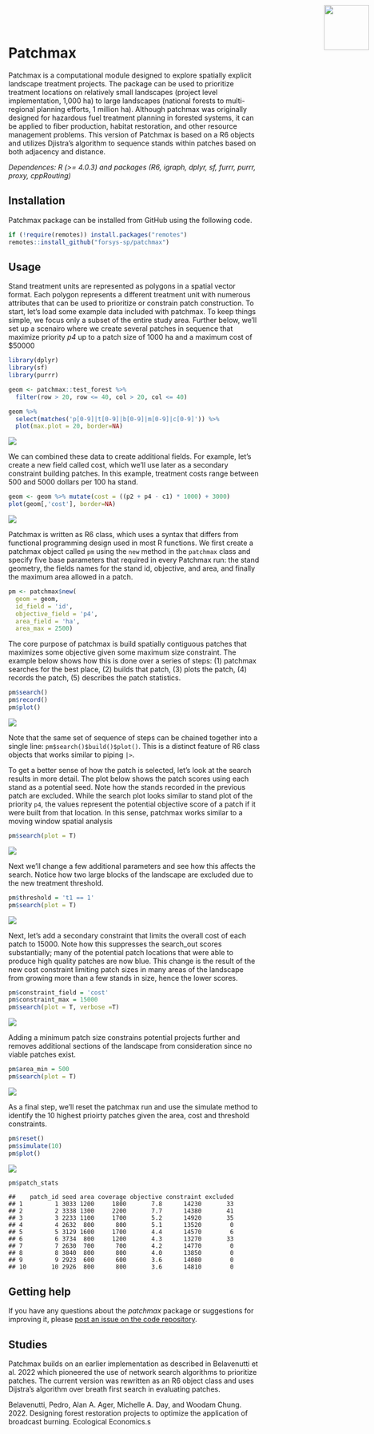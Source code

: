 Patchmax
================

<!--- README.md is generated from README.Rmd. Please edit that file -->

<img src="man/figures/forsys_icon.png" align="right" style="height:90px!important; position:absolute; top:10px; right:10px" />

Patchmax is a computational module designed to explore spatially
explicit landscape treatment projects. The package can be used to
prioritize treatment locations on relatively small landscapes (project
level implementation, 1,000 ha) to large landscapes (national forests to
multi-regional planning efforts, 1 million ha). Although patchmax was
originally designed for hazardous fuel treatment planning in forested
systems, it can be applied to fiber production, habitat restoration, and
other resource management problems. This version of Patchmax is based on
a R6 objects and utilizes Djistra’s algorithm to sequence stands within
patches based on both adjacency and distance.

*Dependences: R (\>= 4.0.3) and packages (R6, igraph, dplyr, sf, furrr,
purrr, proxy, cppRouting)*

## Installation

Patchmax package can be installed from GitHub using the following code.

``` r
if (!require(remotes)) install.packages("remotes")
remotes::install_github("forsys-sp/patchmax")
```

## Usage

Stand treatment units are represented as polygons in a spatial vector
format. Each polygon represents a different treatment unit with numerous
attributes that can be used to prioritize or constrain patch
construction. To start, let’s load some example data included with
patchmax. To keep things simple, we focus only a subset of the entire
study area. Further below, we’ll set up a scenairo where we create
several patches in sequence that maximize priority *p4* up to a patch
size of 1000 ha and a maximum cost of \$50000

``` r
library(dplyr)
library(sf)
library(purrr)

geom <- patchmax::test_forest %>% 
  filter(row > 20, row <= 40, col > 20, col <= 40)

geom %>% 
  select(matches('p[0-9]|t[0-9]|b[0-9]|m[0-9]|c[0-9]')) %>%
  plot(max.plot = 20, border=NA)
```

![](man/figures/map_attributes-1.png)<!-- -->

We can combined these data to create additional fields. For example,
let’s create a new field called cost, which we’ll use later as a
secondary constraint building patches. In this example, treatment costs
range between 500 and 5000 dollars per 100 ha stand.

``` r
geom <- geom %>% mutate(cost = ((p2 + p4 - c1) * 1000) + 3000)
plot(geom[,'cost'], border=NA)
```

![](man/figures/unnamed-chunk-3-1.png)<!-- -->

Patchmax is written as R6 class, which uses a syntax that differs from
functional programming design used in most R functions. We first create
a patchmax object called `pm` using the `new` method in the `patchmax`
class and specify five base parameters that required in every Patchmax
run: the stand geometry, the fields names for the stand id, objective,
and area, and finally the maximum area allowed in a patch.

``` r
pm <- patchmax$new(
  geom = geom, 
  id_field = 'id', 
  objective_field = 'p4', 
  area_field = 'ha', 
  area_max = 2500)
```

The core purpose of patchmax is build spatially contiguous patches that
maximizes some objective given some maximum size constraint. The example
below shows how this is done over a series of steps: (1) patchmax
searches for the best place, (2) builds that patch, (3) plots the patch,
(4) records the patch, (5) describes the patch statistics.

``` r
pm$search()
pm$record()
pm$plot()
```

![](man/figures/unnamed-chunk-5-1.png)<!-- -->

Note that the same set of sequence of steps can be chained together into
a single line: `pm$search()$build()$plot()`. This is a distinct feature
of R6 class objects that works similar to piping `|>`.

To get a better sense of how the patch is selected, let’s look at the
search results in more detail. The plot below shows the patch scores
using each stand as a potential seed. Note how the stands recorded in
the previous patch are excluded. While the search plot looks similar to
stand plot of the priority `p4`, the values represent the potential
objective score of a patch if it were built from that location. In this
sense, patchmax works similar to a moving window spatial analysis

``` r
pm$search(plot = T)
```

![](man/figures/search_example-1.png)<!-- -->

Next we’ll change a few additional parameters and see how this affects
the search. Notice how two large blocks of the landscape are excluded
due to the new treatment threshold.

``` r
pm$threshold = 't1 == 1'
pm$search(plot = T)
```

![](man/figures/unnamed-chunk-6-1.png)<!-- -->

Next, let’s add a secondary constraint that limits the overall cost of
each patch to 15000. Note how this suppresses the search_out scores
substantially; many of the potential patch locations that were able to
produce high quality patches are now blue. This change is the result of
the new cost constraint limiting patch sizes in many areas of the
landscape from growing more than a few stands in size, hence the lower
scores.

``` r
pm$constraint_field = 'cost'
pm$constraint_max = 15000
pm$search(plot = T, verbose =T)
```

![](man/figures/unnamed-chunk-7-1.png)<!-- -->

Adding a minimum patch size constrains potential projects further and
removes additional sections of the landscape from consideration since no
viable patches exist.

``` r
pm$area_min = 500
pm$search(plot = T)
```

![](man/figures/unnamed-chunk-8-1.png)<!-- -->

As a final step, we’ll reset the patchmax run and use the simulate
method to identify the 10 highest prioirty patches given the area, cost
and threshold constraints.

``` r
pm$reset()
pm$simulate(10)
pm$plot()
```

![](man/figures/unnamed-chunk-9-1.png)<!-- -->

``` r
pm$patch_stats
```

    ##    patch_id seed area coverage objective constraint excluded
    ## 1         1 3033 1200     1800       7.8      14230       33
    ## 2         2 3338 1300     2200       7.7      14380       41
    ## 3         3 2233 1100     1700       5.2      14920       35
    ## 4         4 2632  800      800       5.1      13520        0
    ## 5         5 3129 1600     1700       4.4      14570        6
    ## 6         6 3734  800     1200       4.3      13270       33
    ## 7         7 2630  700      700       4.2      14770        0
    ## 8         8 3840  800      800       4.0      13850        0
    ## 9         9 2923  600      600       3.6      14080        0
    ## 10       10 2926  800      800       3.6      14810        0

## Getting help

If you have any questions about the *patchmax* package or suggestions
for improving it, please [post an issue on the code
repository](https://github.com/forsys-sp/patchmax/issues/new).

## Studies

Patchmax builds on an earlier implementation as described in Belavenutti
et al. 2022 which pioneered the use of network search algorithms to
prioritize patches. The current version was rewritten as an R6 object
class and uses Dijstra’s algorithm over breath first search in
evaluating patches.

Belavenutti, Pedro, Alan A. Ager, Michelle A. Day, and Woodam Chung.
2022. Designing forest restoration projects to optimize the application
of broadcast burning. Ecological Economics.s

